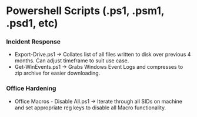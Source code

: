 # Powershell Scripts (.ps1, .psm1, .psd1, etc)



### Incident Response
- Export-Drive.ps1 -> Collates list of all files written to disk over previous 4 months. Can adjust timeframe to suit use case.
- Get-WinEvents.ps1 -> Grabs Windows Event Logs and compresses to zip archive for easier downloading.


### Office Hardening
- Office Macros - Disable All.ps1 -> Iterate through all SIDs on machine and set appropriate reg keys to disable all Macro functionality.
